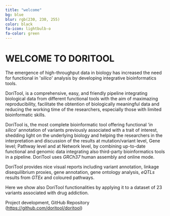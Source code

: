 ```yaml
---
title: "welcome"
bg: blue
blur: rgb(230, 230, 255)
color: black
fa-icon: lightbulb-o
fa-color: green
---
```

# WELCOME TO DORITOOL
The emergence of high-throughput data in biology has increased the need for functional in '_silico_' analysis by developing integrative bioinformatics tools.

DoriTool, is a comprehensive, easy, and friendly pipeline integrating biological data from different functional tools with the aim of maximazing reproducibility, facilitate the obtention of biologically meaningful data and reducing the working time of the researchers, especially those with limited bioinformatic skills.

DoriTool is, the most complete bioinformatic tool offering functional ‘_in silico_’ annotation of variants previously associated with a trait of interest, shedding light on the underlying biology and helping the researchers in the interpretation and discussion of the results at mutation/variant level, Gene level; Pathway level and at Network level, by combining up-to-date functional and genomic data integrating also third-party bioinformatics tools in a pipeline. DoriTool uses _GRCh37_ human assembly and online mode.


DoriTool provides nice visual reports including variant annotation, linkage disequilibrium proxies, gene annotation, gene ontology analysis, _eQTLs_ results from _GTEx_ and coloured pathways.

Here we show also DoriTool functionalities by applying it to a dataset of 23 variants associated with drug addiction.

Project development, GitHub Repository (<https://github.com/doritool/doritool>)
